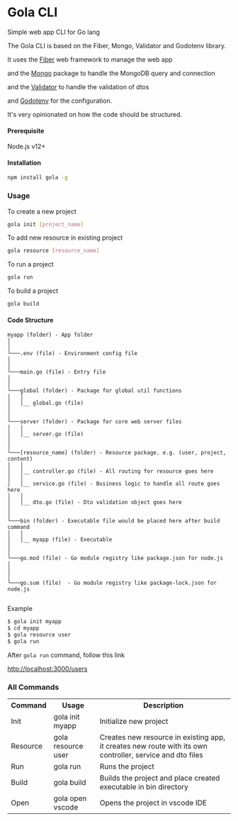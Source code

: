 # Gola CLI

Simple web app CLI for Go lang

The Gola CLI is based on the Fiber, Mongo, Validator and Godotenv library.

It uses the [Fiber](https://docs.gofiber.io/) web framework to manage the web app

and the [Mongo](https://docs.mongodb.com/drivers/go/current/fundamentals/connection/) package to handle the MongoDB query and connection

and the [Validator](https://github.com/go-playground/validator) to handle the validation of dtos

and [Godotenv](https://pkg.go.dev/github.com/joho/godotenv) for the configuration.


It's very opinionated on how the code should be structured.

#### Prerequisite

Node.js v12+


#### Installation

```bash
npm install gola -g
```

### Usage 
To create a new project
```bash
gola init [project_name]
```

To add new resource in existing project

```bash
gola resource [resource_name]
```

To run a project

```bash
gola run
```

To build a project
```bash
gola build
```


#### Code Structure

```
myapp (folder) - App folder
│
│
└───.env (file) - Environment config file
│
│
└───main.go (file) - Entry file
│
│ 
└───global (folder) - Package for global util functions
│   │
│   │__ global.go (file) 
│    
│
└───server (folder) - Package for core web server files
│   │
│   │__ server.go (file)
│
│
└───[resource_name] (folder) - Resource package. e.g. (user, project, content)
│   │
│   │__ controller.go (file) - All routing for resource goes here
│   │
│   │__ service.go (file) - Business logic to handle all route goes here 
│   │
│   │__ dto.go (file) - Dto validation object goes here
│
│
└───bin (folder) - Executable file would be placed here after build command
│   │
│   │__ myapp (file) - Executable
│  
│
└───go.mod (file) - Go module registry like package.json for node.js
│  
│
│
└───go.sum (file)  - Go module registry like package-lock.json for node.js


```

Example 

```bash
$ gola init myapp
$ cd myapp
$ gola resource user
$ gola run
```
After ```gola run``` command, follow this link

[http://localhost:3000/users](http://localhost:3000/users)




### All Commands

<table>
  <tr>
    <th>Command</th>
    <th>Usage</th>
    <th>Description</th>
  </tr>
  <tr>
    <td>Init</td>
    <td>gola init myapp</td>
    <td>Initialize new project</td>
  </tr>
  <tr>
    <td>Resource</td>
    <td>gola resource user </td>
    <td>Creates new resource in existing app, it creates new route with its own controller, service and dto files</td>
  </tr>
  <tr>
    <td>Run</td>
    <td>gola run </td>
    <td>Runs the project</td>
  </tr>
  <tr>
    <td>Build</td>
    <td>gola build </td>
    <td>Builds the project and place created executable in bin directory</td>
  </tr>
  <tr>
    <td>Open</td>
    <td>gola open vscode</td>
    <td>Opens the project in vscode IDE</td>
  </tr>
  
</table>


